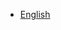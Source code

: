 * [English](en)

<!--
* [Deutsch](de)
* [Español](es)
* [Français](fr)
* [Português](pt-br)
* [Italiano](it)
* [català](ca)
* [Nederlands](nl)
* [русский язык](ru)
* [ไทย](th)
* [漢語](zh-tw)
* [中文](zh)
-->
